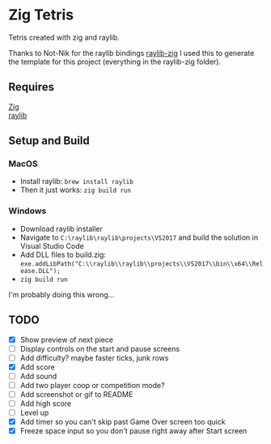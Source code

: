 # Zig Tetris

Tetris created with zig and raylib.

Thanks to Not-Nik for the raylib bindings [raylib-zig](https://github.com/Not-Nik/raylib-zig)
I used this to generate the template for this project (everything in the raylib-zig folder).

## Requires

[Zig](https://ziglang.org/)<br/>
[raylib](https://www.raylib.com/)

## Setup and Build

### MacOS

- Install raylib: `brew install raylib`
- Then it just works: `zig build run`

### Windows

- Download raylib installer
- Navigate to `C:\raylib\raylib\projects\VS2017` and build the solution in Visual Studio Code
- Add DLL files to build.zig:<br/>`exe.addLibPath("C:\\raylib\\raylib\\projects\\VS2017\\bin\\x64\\Release.DLL");`
- `zig build run`

I'm probably doing this wrong...

## TODO

- [x] Show preview of next piece
- [ ] Display controls on the start and pause screens
- [ ] Add difficulty? maybe faster ticks, junk rows
- [x] Add score
- [ ] Add sound
- [ ] Add two player coop or competition mode?
- [ ] Add screenshot or gif to README
- [ ] Add high score
- [ ] Level up
- [x] Add timer so you can't skip past Game Over screen too quick
- [x] Freeze space input so you don't pause right away after Start screen